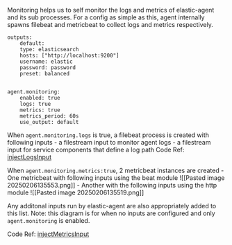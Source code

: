 
Monitoring helps us to self monitor the logs and metrics of elastic-agent and its sub processes.
For a config as simple as this, agent internally spawns filebeat and metricbeat to collect logs and metrics respectively. 

```
outputs:
	default:
	type: elasticsearch
	hosts: ["http://localhost:9200"]
	username: elastic
	password: password
	preset: balanced


agent.monitoring:
	enabled: true
	logs: true
	metrics: true
	metrics_period: 60s
	use_output: default
```


When `agent.monitoring.logs` is true, a filebeat process is created with following inputs
	- a filestream input to monitor agent logs
	 - a filestream input for service components that define a log path
	   Code Ref: [injectLogsInput](https://github.com/khushijain21/elastic-agent/blob/main/internal/pkg/agent/application/monitoring/v1_monitor.go#L317)
	   
	   
When `agent.monitoring.metrics:true`,  2 metricbeat instances are created
	- One metricbeat with following inputs using the beat module
	  ![[Pasted image 20250206135553.png]]
	- Another with the following inputs using the http module
	  ![[Pasted image 20250206135519.png]]

Any additonal inputs run by elastic-agent are also appropriately added to this list. Note: this diagram is for when no inputs are configured and only `agent.monitoring` is enabled. 

Code Ref: [injectMetricsInput](https://github.com/khushijain21/elastic-agent/blob/main/internal/pkg/agent/application/monitoring/v1_monitor.go#L553)





